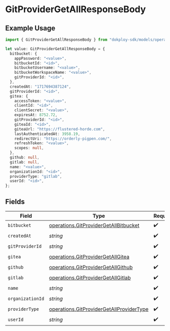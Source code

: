 # GitProviderGetAllResponseBody

## Example Usage

```typescript
import { GitProviderGetAllResponseBody } from "dokploy-sdk/models/operations";

let value: GitProviderGetAllResponseBody = {
  bitbucket: {
    appPassword: "<value>",
    bitbucketId: "<id>",
    bitbucketUsername: "<value>",
    bitbucketWorkspaceName: "<value>",
    gitProviderId: "<id>",
  },
  createdAt: "1717694387124",
  gitProviderId: "<id>",
  gitea: {
    accessToken: "<value>",
    clientId: "<id>",
    clientSecret: "<value>",
    expiresAt: 8752.72,
    gitProviderId: "<id>",
    giteaId: "<id>",
    giteaUrl: "https://flustered-horde.com",
    lastAuthenticatedAt: 3958.19,
    redirectUri: "https://orderly-pigpen.com/",
    refreshToken: "<value>",
    scopes: null,
  },
  github: null,
  gitlab: null,
  name: "<value>",
  organizationId: "<id>",
  providerType: "gitlab",
  userId: "<id>",
};
```

## Fields

| Field                                                                                                | Type                                                                                                 | Required                                                                                             | Description                                                                                          |
| ---------------------------------------------------------------------------------------------------- | ---------------------------------------------------------------------------------------------------- | ---------------------------------------------------------------------------------------------------- | ---------------------------------------------------------------------------------------------------- |
| `bitbucket`                                                                                          | [operations.GitProviderGetAllBitbucket](../../models/operations/gitprovidergetallbitbucket.md)       | :heavy_check_mark:                                                                                   | N/A                                                                                                  |
| `createdAt`                                                                                          | *string*                                                                                             | :heavy_check_mark:                                                                                   | N/A                                                                                                  |
| `gitProviderId`                                                                                      | *string*                                                                                             | :heavy_check_mark:                                                                                   | N/A                                                                                                  |
| `gitea`                                                                                              | [operations.GitProviderGetAllGitea](../../models/operations/gitprovidergetallgitea.md)               | :heavy_check_mark:                                                                                   | N/A                                                                                                  |
| `github`                                                                                             | [operations.GitProviderGetAllGithub](../../models/operations/gitprovidergetallgithub.md)             | :heavy_check_mark:                                                                                   | N/A                                                                                                  |
| `gitlab`                                                                                             | [operations.GitProviderGetAllGitlab](../../models/operations/gitprovidergetallgitlab.md)             | :heavy_check_mark:                                                                                   | N/A                                                                                                  |
| `name`                                                                                               | *string*                                                                                             | :heavy_check_mark:                                                                                   | N/A                                                                                                  |
| `organizationId`                                                                                     | *string*                                                                                             | :heavy_check_mark:                                                                                   | N/A                                                                                                  |
| `providerType`                                                                                       | [operations.GitProviderGetAllProviderType](../../models/operations/gitprovidergetallprovidertype.md) | :heavy_check_mark:                                                                                   | N/A                                                                                                  |
| `userId`                                                                                             | *string*                                                                                             | :heavy_check_mark:                                                                                   | N/A                                                                                                  |